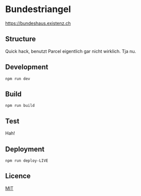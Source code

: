 # Bundestriangel

<https://bundeshaus.existenz.ch>

## Structure

Quick hack, benutzt Parcel eigentlich gar nicht wirklich. Tja nu.

## Development

`npm run dev`

## Build

`npm run build`

## Test

Hah!

## Deployment

`npm run deploy-LIVE`

## Licence

[MIT](LICENSE)
